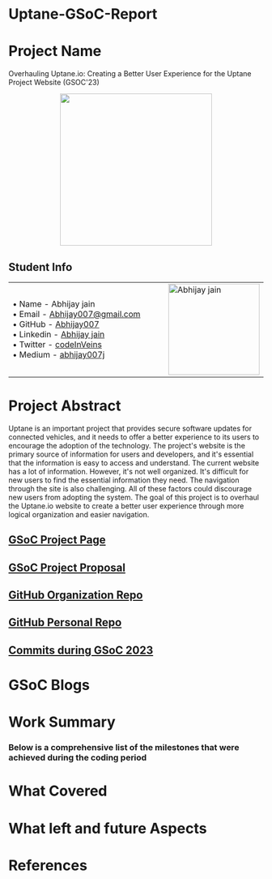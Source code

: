 # Uptane-GSoC-Report

# Project Name

Overhauling Uptane.io: Creating a Better User Experience for the Uptane Project Website (GSOC'23)

<p align="center">
  <img src="" width="300">
</p>

## Student Info 


<div container>
<table>

<tr>
<td width="400px">
&#8226; Name - Abhijay jain <br />
&#8226; Email - <a href="mailto:Abhijay007@gmail.com" target="_blank">Abhijay007@gmail.com</a><br />
&#8226; GitHub - <a href="https://github.com/Abhijay007" target="_blank">Abhijay007</a><br />
&#8226; Linkedin - <a href="https://www.linkedin.com/in/abhijay-jain-551b01193/" target="_blank">Abhijay jain</a><br />
&#8226; Twitter - <a href="https://twitter.com/CodeInVeins" target="_blank">codeInVeins</a><br />
&#8226; Medium - <a href="https://medium.com/@abhijay007j" target="_blank">abhijay007j</a><br />
</td>
<td>
<a href="https://github.com/Abhijay007"><img src="" height="180px" width="180px;" alt="Abhijay jain"/></a>
</td>
</tr>
</table>
</div>


# Project Abstract

Uptane is an important project that provides secure software updates for connected vehicles, and it needs to offer a better experience to its users to encourage the adoption of the technology. The project's website is the primary source of information for users and developers, and it's essential that the information is easy to access and understand. The current website has a lot of information. However, it's not well organized. It's difficult for new users to find the essential information they need. The navigation through the site is also challenging. All of these factors could discourage new users from adopting the system. The goal of this project is to overhaul the Uptane.io website to create a better user experience through more logical organization and easier navigation.


## [GSoC Project Page](#)

## [GSoC Project Proposal](#)

## [GitHub Organization Repo](#)

## [GitHub Personal Repo](#)

## [Commits during GSoC 2023](#)

# GSoC Blogs


# Work Summary

### Below is a comprehensive list of the milestones that were achieved during the coding period




# What Covered




# What left and future Aspects



# References


